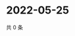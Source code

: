 # 2022-05-25

共 0 条

<!-- BEGIN WEIBO -->
<!-- 最后更新时间 Wed May 25 2022 08:29:54 GMT+0800 (China Standard Time) -->

<!-- END WEIBO -->
